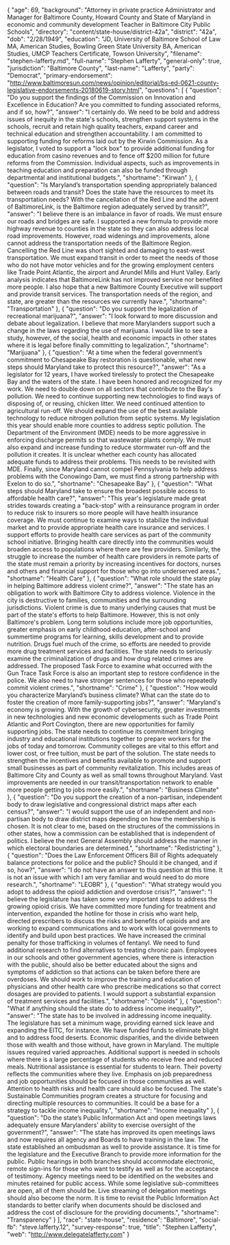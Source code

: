 {
  "age": 69,
  "background": "Attorney in private practice Administrator and Manager for Baltimore County, Howard County and State of Maryland in economic and community development Teacher in Baltimore City Public Schools",
  "directory": "content/state-house/district-42a",
  "district": "42a",
  "dob": "2/28/1949",
  "education": "JD, University of Baltimore School of Law MA, American Studies, Bowling Green State University BA, American Studies, UMCP Teachers Certificate, Towson University",
  "filename": "stephen-lafferty.md",
  "full-name": "Stephen Lafferty",
  "general-only": true,
  "jurisdiction": "Baltimore County",
  "last-name": "Lafferty",
  "party": "Democrat",
  "primary-endorsement": "http://www.baltimoresun.com/news/opinion/editorial/bs-ed-0621-county-legislative-endorsements-20180619-story.html",
  "questions": [
    {
      "question": "Do you support the findings of the Commission on Innovation and Excellence in Education? Are you committed to funding associated reforms, and if so, how?",
      "answer": "I certainly do.  We need to be bold and address issues of inequity in the state's schools, strengthen support systems in the schools, recruit and retain high quality teachers, expand career and technical education and strengthen accountability. I am committed to supporting funding for reforms laid out by the Kirwin Commission. As a legislator, I voted to support a \"lock box\" to provide additional funding for education from casino revenues and to fence off $200 million for future reforms from the Commission. Individual aspects, such as improvements in teaching education and preparation can also be funded through departmental and institutional budgets.",
      "shortname": "Kirwan"
    },
    {
      "question": "Is Maryland’s transportation spending appropriately balanced between roads and transit? Does the state have the resources to meet its transportation needs? With the cancellation of the Red Line and the advent of BaltimoreLink, is the Baltimore region adequately served by transit?",
      "answer": "I believe there is an imbalance in favor of roads.  We must ensure our roads and bridges are safe. I supported a new formula to provide more highway revenue to counties in the state so they can also address local road improvements.  However, road widenings and improvements, alone cannot address the transportation needs of the Baltimore Region.  Cancelling the Red Line was short sighted and damaging to east-west transportation.  We must expand transit in order to meet the needs of those who  do not have motor vehicles and for the growing employment centers like Trade Point Atlantic, the airport and Arundel Mills and Hunt Valley. Early analysis indicates that BaltimoreLink has not improved service nor benefited more people. I also hope that a new Baltimore County Executive will support and provide transit services. The transportation needs of the region, and state, are greater than the resources we currently have.",
      "shortname": "Transportation"
    },
    {
      "question": "Do you support the legalization of recreational marijuana?",
      "answer": "I look forward to more discussion and debate about legalization. I believe that more Marylanders support such a change in the laws regarding the use of marijuana. I would like to see a study, however, of the social, health and economic impacts in other states where it is legal before finally committing to legalization.",
      "shortname": "Marijuana"
    },
    {
      "question": "At a time when the federal government’s commitment to Chesapeake Bay restoration is questionable, what new steps should Maryland take to protect this resource?",
      "answer": "As a legislator for 12 years, I have worked tirelessly to protect the Chesapeake Bay and the waters of the state.  I have been honored and recognized for my work. We need to double down on all sectors that contribute to the Bay's pollution.  We need to continue supporting new technologies to find ways of disposing of, or reusing, chicken litter. We need continued attention to agricultural run-off. We should expand the use of the best available technology to reduce nitrogen pollution from septic systems. My legislation this year should enable more counties to address septic pollution.  The Department of the Environment (MDE) needs to be more aggressive in enforcing discharge permits so that wastewater plants comply.   We must also expand and increase funding to reduce stormwater run-off and the pollution it creates. It is unclear whether each county has allocated adequate funds to address their problems.   This needs to be revisited with MDE. Finally, since Maryland cannot compel Pennsylvania to help address problems with the Conowingo Dam, we must find a strong partnership with Exelon to do so.",
      "shortname": "Chesapeake Bay"
    },
    {
      "question": "What steps should Maryland take to ensure the broadest possible access to affordable health care?",
      "answer": "This year's legislature made great strides towards creating a \"back-stop\" with a reinsurance program in order to reduce risk to insurers so more people will have health insurance coverage. We must continue to examine ways to stabilize the individual market and to provide appropriate health care insurance and services.  I support efforts to provide health care services as part of the community school initiative.  Bringing health care directly into the communities would broaden access to populations where there are few providers. Similarly, the struggle to increase the number of health care providers in remote parts of the state must remain a priority by increasing incentives for doctors, nurses and others and financial support for those who go into underserved areas.",
      "shortname": "Health Care"
    },
    {
      "question": "What role should the state play in helping Baltimore address violent crime?",
      "answer": "The state has an obligation to work with Baltimore City to address violence. Violence in the city is destructive to families, communities and the surrounding jurisdictions. Violent crime is due to many underlying causes that must be part of the state's efforts to help Baltimore. However, this is not only Baltimore's problem.  Long term solutions include more job opportunities, greater emphasis on early childhood education, after-school and summertime programs for learning, skills development and to provide nutrition. Drugs fuel much of the crime, so efforts are needed to provide more drug treatment services and facilities. The state needs to seriously examine the criminalization of drugs and how drug related crimes are addressed. The proposed Task Force to examine what occurred with the Gun Trace Task Force is also an important step to restore confidence in the police. We also need to have stronger sentences for those who repeatedly commit violent crimes.",
      "shortname": "Crime"
    },
    {
      "question": "How would you characterize Maryland’s business climate? What can the state do to foster the creation of more family-supporting jobs?",
      "answer": "Maryland's economy is growing.  With the growth of cybersecurity, greater investments in new technologies and new economic developments such as Trade Point Atlantic and Port Covington, there are new opportunities for family supporting jobs. The state needs to continue its commitment bringing industry and educational institutions together to prepare workers for the jobs of today and tomorrow.  Community colleges are vital to this effort and lower cost, or free tuition, must be part of the solution. The state needs to strengthen the incentives and benefits available to promote and support small businesses as part of community revitalization.  This includes areas of Baltimore City and County as well as small towns throughout Maryland. Vast improvements are needed in our transit/transportation network to enable more people getting to jobs more easily.",
      "shortname": "Business Climate"
    },
    {
      "question": "Do you support the creation of a non-partisan, independent body to draw legislative and congressional district maps after each census?",
      "answer": "I would support the use of an independent and non-partisan body to draw district maps depending on how the membership is chosen. It is not clear to me, based on the structures of the commissions in other states, how a commission can be established that is independent of politics.  I believe the next General Assembly should address the manner in which electoral boundaries are determined.",
      "shortname": "Redistricting"
    },
    {
      "question": "Does the Law Enforcement Officers Bill of Rights adequately balance protections for police and the public? Should it be changed, and if so, how?",
      "answer": "I do not have an answer to this question at this time.  It is not an issue with which I am very familiar and would need to do more research.",
      "shortname": "LEOBR"
    },
    {
      "question": "What strategy would you adopt to address the opioid addiction and overdose crisis?",
      "answer": "I believe the legislature has taken some very important steps to address the growing opioid crisis. We have committed more funding for treatment and intervention, expanded the hotline for those in crisis who want help, directed prescribers to discuss the risks and benefits of opioids and are working to expand communications and to work with local governments to identify and build upon best practices. We have increased the criminal penalty for those trafficking in volumes of fentanyl.  We need to fund additional research to find alternatives to treating chronic pain.  Employees in our schools and other government agencies, where there is interaction with the public, should also be better educated about the signs and symptoms of addiction so that actions can be taken before there are overdoses.  We should work to improve the training and education of physicians and other health care who prescribe medications so that correct dosages are provided to patients. I would support a substantial expansion of treatment services and facilities.",
      "shortname": "Opioids"
    },
    {
      "question": "What if anything should the state do to address income inequality?",
      "answer": "The state has to be involved in addressing income inequality.  The legislature has set a minimum wage, providing earned sick leave and expanding the EITC, for instance. We have funded funds to eliminate blight and to address food deserts. Economic disparities, and the divide between those with wealth and those without, have grown in Maryland.  The multiple issues required varied approaches. Additional support is needed in schools where there is a large percentage of students who receive free and reduced meals.  Nutritional assistance is essential for students to learn. Their poverty reflects the communities where they live.  Emphasis on job preparedness and job opportunities should be focused in those communities as well.  Attention to health risks and health care should also be focused.  The state's Sustainable Communities program creates a structure for focusing and directing multiple resources to communities. It could be a base for a strategy to tackle income inequality.",
      "shortname": "Income inequality"
    },
    {
      "question": "Do the state’s Public Information Act and open meetings laws adequately ensure Marylanders’ ability to exercise oversight of the government?",
      "answer": "The state has improved its open meetings laws and now requires all agency and Boards to have training in the law.  The state established an ombudsman as well to provide assistance.  It is time for the legislature and the Executive Branch to provide more information for the public. Public hearings in both branches should accommodate electronic, remote sign-ins for those who want to testify as well as for the acceptance of testimony. Agency meetings need to be identified on the websites and minutes retained for public access.  While some legislative sub-committees are open, all of them should be. Live streaming of delegation meetings should also become the norm.  It is time to revisit the Public Information Act standards to better clarify when documents should be disclosed and address the cost of disclosure for the providing documents.",
      "shortname": "Transparency"
    }
  ],
  "race": "state-house",
  "residence": "Baltimore",
  "social-fb": "steve.lafferty.12",
  "survey-response": true,
  "title": "Stephen Lafferty",
  "web": "http://www.delegatelafferty.com"
}
